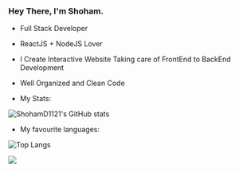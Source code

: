 <!--
**ShohamD1121/ShohamD1121** is a ✨ _special_ ✨ repository because its `README.md` (this file) appears on your GitHub profile.

Here are some ideas to get you started:

- 🔭 I’m currently working on ...
- 🌱 I’m currently learning ...
- 👯 I’m looking to collaborate on ...
- 🤔 I’m looking for help with ...
- 💬 Ask me about ...
- 📫 How to reach me: ...
- 😄 Pronouns: ...
- ⚡ Fun fact: ...
-->

### Hey There, I'm Shoham.

* Full Stack Developer
* ReactJS + NodeJS Lover
* I Create Interactive Website Taking care of FrontEnd to BackEnd Development
* Well Organized and Clean Code

* My Stats:

![ShohamD1121's GitHub stats](https://github-readme-stats.vercel.app/api?username=ShohamD1121&theme=monokai)

* My favourite languages:

![Top Langs](https://github-readme-stats.vercel.app/api/top-langs/?username=ShohamD1121&count_private=true&langs_count=30&layout=compact&theme=monokai)

![](https://komarev.com/ghpvc/?username=ShohamD1121)
